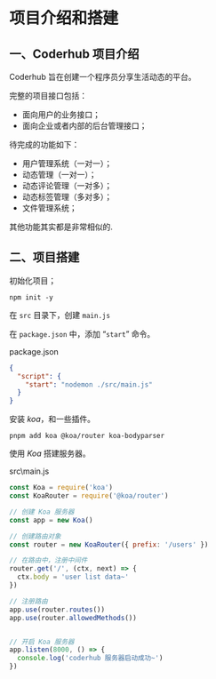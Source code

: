 # 项目介绍和搭建

## 一、Coderhub 项目介绍

Coderhub 旨在创建一个程序员分享生活动态的平台。

完整的项目接口包括：

- 面向用户的业务接口；
- 面向企业或者内部的后台管理接口；

待完成的功能如下：

- 用户管理系统（一对一）；
- 动态管理（一对一）；
- 动态评论管理（一对多）；
- 动态标签管理（多对多）；
- 文件管理系统；

其他功能其实都是非常相似的.

## 二、项目搭建

初始化项目；

```shell
npm init -y
```

在 `src` 目录下，创建 `main.js`

在 `package.json` 中，添加 “`start`” 命令。

package.json

```json
{
  "script": {
    "start": "nodemon ./src/main.js"
  }
}
```

安装 *koa*，和一些插件。

```shell
pnpm add koa @koa/router koa-bodyparser
```

使用 *Koa* 搭建服务器。

src\main.js

```js
const Koa = require('koa')
const KoaRouter = require('@koa/router')

// 创建 Koa 服务器
const app = new Koa()

// 创建路由对象
const router = new KoaRouter({ prefix: '/users' })

// 在路由中，注册中间件
router.get('/', (ctx, next) => {
  ctx.body = 'user list data~'
})

// 注册路由
app.use(router.routes())
app.use(router.allowedMethods())


// 开启 Koa 服务器
app.listen(8000, () => {
  console.log('coderhub 服务器启动成功~')
})
```
